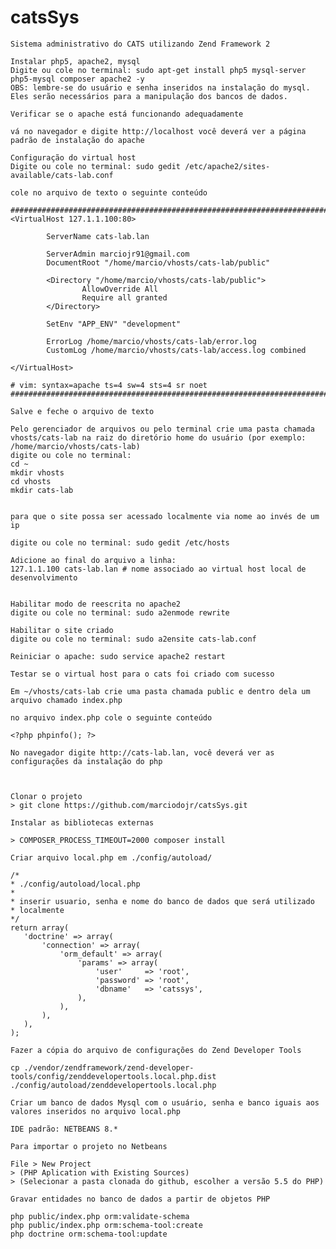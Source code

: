# catsSys

    Sistema administrativo do CATS utilizando Zend Framework 2

    Instalar php5, apache2, mysql
    Digite ou cole no terminal: sudo apt-get install php5 mysql-server php5-mysql composer apache2 -y
    OBS: lembre-se do usuário e senha inseridos na instalação do mysql. Eles serão necessários para a manipulação dos bancos de dados.

    Verificar se o apache está funcionando adequadamente

    vá no navegador e digite http://localhost você deverá ver a página padrão de instalação do apache

    Configuração do virtual host
    Digite ou cole no terminal: sudo gedit /etc/apache2/sites-available/cats-lab.conf

    cole no arquivo de texto o seguinte conteúdo

    ###########################################################################
    <VirtualHost 127.1.1.100:80>

            ServerName cats-lab.lan

            ServerAdmin marciojr91@gmail.com
            DocumentRoot "/home/marcio/vhosts/cats-lab/public"

            <Directory "/home/marcio/vhosts/cats-lab/public">
                    AllowOverride All
                    Require all granted
            </Directory>

            SetEnv "APP_ENV" "development"

            ErrorLog /home/marcio/vhosts/cats-lab/error.log
            CustomLog /home/marcio/vhosts/cats-lab/access.log combined

    </VirtualHost>

    # vim: syntax=apache ts=4 sw=4 sts=4 sr noet
    ###########################################################################

    Salve e feche o arquivo de texto

    Pelo gerenciador de arquivos ou pelo terminal crie uma pasta chamada vhosts/cats-lab na raiz do diretório home do usuário (por exemplo: /home/marcio/vhosts/cats-lab)
    digite ou cole no terminal:
	cd ~
	mkdir vhosts
	cd vhosts
	mkdir cats-lab


    para que o site possa ser acessado localmente via nome ao invés de um ip

    digite ou cole no terminal: sudo gedit /etc/hosts

    Adicione ao final do arquivo a linha:
	127.1.1.100	cats-lab.lan # nome associado ao virtual host local de desenvolvimento


    Habilitar modo de reescrita no apache2
    digite ou cole no terminal: sudo a2enmode rewrite

    Habilitar o site criado
    digite ou cole no terminal: sudo a2ensite cats-lab.conf

    Reiniciar o apache: sudo service apache2 restart

    Testar se o virtual host para o cats foi criado com sucesso

    Em ~/vhosts/cats-lab crie uma pasta chamada public e dentro dela um arquivo chamado index.php

    no arquivo index.php cole o seguinte conteúdo

    <?php phpinfo(); ?>

    No navegador digite http://cats-lab.lan, você deverá ver as configurações da instalação do php



    Clonar o projeto
    > git clone https://github.com/marciodojr/catsSys.git

    Instalar as bibliotecas externas
 
    > COMPOSER_PROCESS_TIMEOUT=2000 composer install

    Criar arquivo local.php em ./config/autoload/

    /*
    * ./config/autoload/local.php
    *
    * inserir usuario, senha e nome do banco de dados que será utilizado
    * localmente
    */
    return array(
       'doctrine' => array(
           'connection' => array(
               'orm_default' => array(
                   'params' => array(
                       'user'     => 'root',
                       'password' => 'root',
                       'dbname'   => 'catssys',
                   ),
               ),
           ),
       ),
    );

    Fazer a cópia do arquivo de configurações do Zend Developer Tools

    cp ./vendor/zendframework/zend-developer-tools/config/zenddevelopertools.local.php.dist ./config/autoload/zenddevelopertools.local.php

    Criar um banco de dados Mysql com o usuário, senha e banco iguais aos valores inseridos no arquivo local.php

    IDE padrão: NETBEANS 8.*

    Para importar o projeto no Netbeans

    File > New Project
    > (PHP Aplication with Existing Sources)
    > (Selecionar a pasta clonada do github, escolher a versão 5.5 do PHP)

    Gravar entidades no banco de dados a partir de objetos PHP
    
    php public/index.php orm:validate-schema
    php public/index.php orm:schema-tool:create
    php doctrine orm:schema-tool:update
